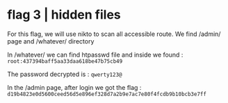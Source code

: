 # flag 3 | hidden files

For this flag, we will use nikto to scan all accessible route. We find /admin/ page and /whatever/ directory

In /whatever/ we can find htpasswd file and inside we found :
```root:437394baff5aa33daa618be47b75cb49```

The password decrypted is : `qwerty123@`

In the /admin page, after login we got the flag : `d19b4823e0d5600ceed56d5e896ef328d7a2b9e7ac7e80f4fcdb9b10bcb3e7ff`